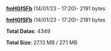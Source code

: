[**fmHGfSFb**](/data/fmHGfSFb.txt) (14/01/23 - 17:20)- 2191 bytes

[**fmHGfSFb**](/data/fmHGfSFb.txt) (14/01/23 - 17:20)- 2191 bytes

**Total Datas**: 4349

**Total Size**: 27.13 MB / 27.1 MB